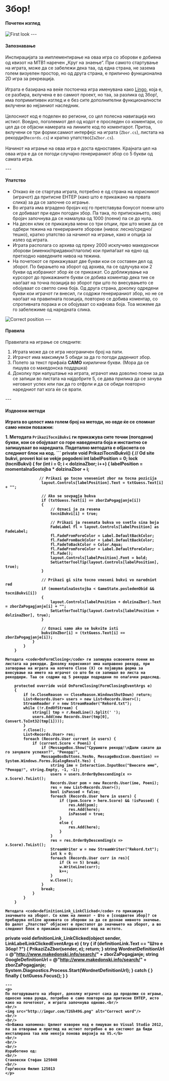 ﻿Збор!
============
<h4> Почетен изглед </h4>
<img src = "http://imgur.com/M2Vogko.png" alt ="First look" />
---
<h4> Запознавање </h4>

<p>Инспирацијата за имплементирање на оваа игра со зборови е добиена од квизот на МТВ1 наречен „Круг на знаење“. При самото стартување на играта, може да се забележи дека таа, од една страна, не зазема голем визуелен простор, но од друга страна, е прилично функционална 2D игра за рекреација. 
<br />
<br />
Играта е базирана на веќе постоечка игра именувана како <a href ="https://github.com/ThresherMaw/Zbor_Game_VP/blob/master/Zbor/Originalna%20igra/Lingo/Lingo.cs">Lingo</a>, која е, се разбира, вклучена е во самиот проект, но таа, за разлика од Збор!, има попримитивен изглед и е без сите дополнителни функционалности вклучени во нејзиниот наследник.
<br />
<br />
Целосниот код е поделен во региони, со цел полесна навигација низ истиот. Воедно, поголемиот дел од кодот е проследен со коментари, со цел да се објасни намерата на линиите код по коментарот. Притоа, вклучени се три форми:самиот интерфејс на играта (<code>Zbor.cs</code>), листата на рекорди(<code>Records.cs</code>) и кратко упатство(<code>ZaZbor.cs</code>).
<br />
<br />
Начинот на играње на оваа игра е доста едноставен. Крајната цел на оваа игра е да се погоди случајно генерираниот збор со 5 букви од самата игра.
</p>
---
<h4> Упатство </h4>

<ul>
<li>Откако ќе се стартува играта, потребно е од страна на корисникот (играчот) да притисне ЕНТЕР (како што е прикажано на првата слика) за да се започне со играње. </li>
<li>Во играта има вградено бројач кој го претставува бонусот поени што се добиваат при еден погоден збор. Па така, по притискањето, овој бројач започнува да се намалува од 1000 (поени) па се до нула. </li>
<li>На десен клик се прикажува мени со три опции, при што може да се одбери тежина на генерираните зборови (нивоа: лесно/средно/тешко), кратко упатство за начинот на играње, како и опција за излез од играта. </li>
<li>Играта располага со архива од преку 2000 исклучиво македонски зборови (именки/придавки/глаголи) кои припаѓаат на едно од претходно наведените нивоа на тежина.</li>
<li>На почетокот се прикажуваат две букви кои се составен дел од зборот. По бирањето на зборот од архива, па се одлучува кои 2 букви од избраниот збор ќе се прикажат. Со доближување на курсорот до прикажаните букви се добива коментар дека тие се наоѓаат на точна позиција во зборот при што по внесувањето се обојуваат со светло сина боја. Од друга страна, доколку одредени букви кои играчот ги внесил, ги содржи генерираниот збор, но не се наоѓаат на правилната позиција, повторно се добива коментар, со спротивната порака и се обојуваат со кафеава боја. Тоа можеме да го забележиме од наредната слика. </li>
</ul>
<img src="http://imgur.com/RqQPmeN.png" alt ="Correct position"/>
---
<h4> Правила </h4>

<p>Правилата на играње се следните: <br/></p>
<ol>
<li>Играта може да се игра неограничен број на пати.</li>
<li>Играчот има максимум 5 обиди за да го погоди дадениот збор.</li>
<li>Полето за текст прифаќа <b>САМО</b> кирилични букви. (Мора да се пишува со македонска поддршка)</li>
<li>Доколку при напуштање на играта, играчот има доволно поени за да се запиши во листата на најдобрите 5, се дава прилика да се зачува неговиот успех или пак да го отфрли и да се обиди повторно наредниот пат кога ќе се врати.</li>
</ol>
---
<h4> Издвоени методи </h4>
<p><b>Играта во целост има голем број на методи, но овде ќе се спомнат само некои поважни:<b></p>
1. Методата <code>PrikaziTocniBukvi</code> ги прикажува сите точни (погодени) букви, кои се обојуваат со горе наведената боја и инстантно се запишуваат во наредната. Подетално методата е објаснета со следниот блок на код.
```
private void PrikaziTocniBukvi()
        {
            // Od site bukvi, proveri koi se vekje pogodeni
            int labelPosition = 0;
            lock (tocniBukvi)
            {
                for (int i = 0; i < dolzinaZbor; i++)
                {
                    labelPosition = momentalnaSostojba * dolzinaZbor + i;

                   // Prikazi go tocno vneseniot zbor na tocna pozicija
                    layout.Controls[labelPosition].Text = txtGuess.Text[i] + "";

                    // Ako se sovpagja bukva
                    if (txtGuess.Text[i] == zborZaPogagjanje[i])
                    {
                        // Oznaci ja za resena
                        tocniBukvi[i] = true;

                        // Prikazi ja resenata bukva vo svetlo sina boja
                        FadeLabel fl = layout.Controls[labelPosition] as FadeLabel;
                        fl.FadeFromForeColor = Label.DefaultBackColor;
                        fl.FadeFromBackColor = Label.DefaultBackColor;
                        fl.FadeToBackColor = Color.Aqua;
                        fl.FadeFromForeColor = Label.DefaultForeColor;
                        fl.Fade();
                        layout.Controls[labelPosition].Font = bold;
                        SetLetterToolTip(layout.Controls[labelPosition], true);
                    }

                    // Prikazi gi site tocno vneseni bukvi vo naredniot red
                    if (momentalnaSostojba < GameState.posledenObid && tocniBukvi[i])
                    {
                        layout.Controls[labelPosition + dolzinaZbor].Text = zborZaPogagjanje[i] + "";
                        SetLetterToolTip(layout.Controls[labelPosition + dolzinaZbor], true);
                    }

                    // Oznaci samo ako se bukvite isti
                    bukviVoZbor[i] = (txtGuess.Text[i] == zborZaPogagjanje[i]);
                }
            }
        } 
```
Методата <code>OnFormClosing</code> ги запишува освоените поени во листата на рекорди. Доколку корисникот има направено рекорд, при затворање на играта на копчето Close (X) се појавува форма за внесување на името на играчот со што би се запишал во листа на рекордери. Таа се содржи од 5 рекорди подредени по опаѓачки редослед. 
```
        protected override void OnFormClosing(FormClosingEventArgs e)
        {
            if (e.CloseReason == CloseReason.WindowsShutDown) return;
            List<Records.User> users = new List<Records.User>();
            StreamReader r = new StreamReader("Rekord.txt");
            while (!r.EndOfStream) {
                string[] tmp = r.ReadLine().Split(' ');
                users.Add(new Records.User(tmp[0], Convert.ToInt32(tmp[1])));
            }
            r.Close();
            List<Records.User> res;
            foreach (Records.User current in users) {
                if (current.Score < Poeni) {
                    if (MessageBox.Show("Срушивте рекорд!\nДали сакате да го зачувате успехот?", "Рекорд!",
                    MessageBoxButtons.YesNo, MessageBoxIcon.Question) == System.Windows.Forms.DialogResult.Yes) {
                        string ime = Interaction.InputBox("Внесете име", "Рекорд!", string.Empty, -1, -1); 
                        users = users.OrderByDescending(x => x.Score).ToList();
                        Records.User pom = new Records.User(ime, Poeni);
                        res = new List<Records.User>();
                        bool isPassed = false;
                        foreach (Records.User here in users) {
                            if ((pom.Score > here.Score) && !isPassed) {
                                res.Add(pom);
                                res.Add(here);
                                isPassed = true;
                            }
                            else {
                                res.Add(here);
                            }
                        }
                        res = res.OrderByDescending(x => x.Score).ToList();
                        StreamWriter w = new StreamWriter("Rekord.txt");
                        int k = 0;
                        foreach (Records.User curr in res){
                            if (k == 5) break;
                            w.WriteLine(curr);
                            k++;
                        }
                        w.Close();
                    }
                    break;
                }
            }
        }
```
Методата <code>definitionLink_LinkClicked</code> го прикажува значењето на зборот. Со клик на линкот - Што е [соодветен збор]? се пребарува online архивата со зборови за да се дознае нивното значење. Во делот „Упатство“ објаснет е пристапот до значењето на зборот, а во следниот блок е прикажан позадинскиот код на истото. 
```
private void definitionLink_LinkClicked(object sender, LinkLabelLinkClickedEventArgs e)
        {
            try
            {
                if (definitionLink.Text == "Што е Збор! ?")
                {
                    PrikaziZaZbor(sender, e);
                    return;
                }
                string WordnetDefinitionUrl = @"http://www.makedonski.info/search/" + zborZaPogagjanje;
                string GoogleDefinitionUrl = @"http://www.makedonski.info/search/" + zborZaPogagjanje;
                System.Diagnostics.Process.Start(WordnetDefinitionUrl);
            }
            catch { }
            finally
            {
                txtGuess.Focus();
            }
        }
```
---
<p>
По погодувањето на зборот, доколку играчот сака да продолжи со играње, односно нова рунда, потребно е само повторно да притисне ЕНТЕР, исто како на почетокот, и играта започнува одново.<br/>
<br/>
<img src="http://imgur.com/T2Gh49G.png" alt="Correct word"/>
<br/>
<br/>
<b>Важна напомена: Целиот изворен код е пишуван во Visual Studio 2012, па за отворање и преглед на истиот потребно е во системот да биди инсталирана таа или некоја понова верзија на VS.</b>
<br/>
<br/>
<br/>
Изработено од:
<br/>
Станоески Стефан 125040
<br/>
Ѓорѓиоски Филип 125013
</p>








